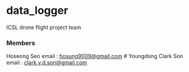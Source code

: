 # data_logger

ICSL drone flight project team

### Members ###
Hoseong Seo 	      email : hosung9009@gmail.com #
Youngdong Clark Son   email : clark.y.d.son@gmail.com
